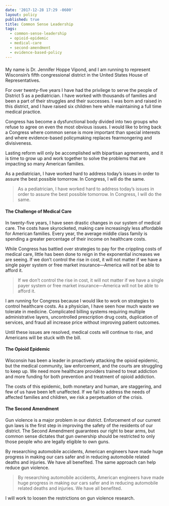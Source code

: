 ```yaml
---
date: '2017-12-28 17:29 -0600'
layout: policy
published: true
title: Common Sense Leadership
tags:
  - common-sense-leadership
  - opioid-epidemic
  - medical-care
  - second-amendment
  - evidence-based-policy
---
```

### 

My name is Dr. Jennifer Hoppe Vipond, and I am running to represent Wisconsin’s fifth congressional district in the United States House of Representatives.

For over twenty-five years I have had the privilege to serve the people of District 5 as a pediatrician. I have worked with thousands of families and been a part of their struggles and their successes. I was born and raised in this district, and I have raised six children here while maintaining a full time medical practice.

Congress has become a dysfunctional body divided into two groups who refuse to agree on even the most obvious issues. I would like to bring back a Congress where common sense is more important than special interests and where evidence-based policymaking replaces fearmongering and divisiveness.

Lasting reform will only be accomplished with bipartisan agreements, and it is time to grow up and work together to solve the problems that are impacting so many American families.

As a pediatrician, I have worked hard to address today’s issues in order to assure the best possible tomorrow. In Congress, I will do the same.

> As a pediatrician, I have worked hard to address today’s issues in order to assure the best possible tomorrow. In Congress, I will do the same.


#### The Challenge of Medical Care

In twenty-five years, I have seen drastic changes in our system of medical care. The costs have skyrocketed, making care increasingly less affordable for American families. Every year, the average middle class family is spending a greater percentage of their income on healthcare costs.

While Congress has battled over strategies to pay for the crippling costs of medical care, little has been done to reign in the exponential increases we are seeing. If we don’t control the rise in cost, it will not matter if we have a single payer system or free market insurance—America will not be able to afford it.

> If we don’t control the rise in cost, it will not matter if we have a single payer system or free market insurance—America will not be able to afford it.

I am running for Congress because I would like to work on strategies to control healthcare costs. As a physician, I have seen how much waste we tolerate in medicine. Complicated billing systems requiring multiple administrative layers, uncontrolled prescription drug costs, duplication of services, and fraud all increase price without improving patient outcomes.

Until these issues are resolved, medical costs will continue to rise, and Americans will be stuck with the bill.


#### The Opioid Epidemic

Wisconsin has been a leader in proactively attacking the opioid epidemic, but the medical community, law enforcement, and the courts are struggling to keep up. We need more healthcare providers trained to treat addiction and more funding for both prevention and treatment of opioid addiction.

The costs of this epidemic, both monetary and human, are staggering, and few of us have been left unaffected. If we fail to address the needs of affected families and children, we risk a perpetuation of the crisis.


#### The Second Amendment

Gun violence is a major problem in our district. Enforcement of our current gun laws is the first step in improving the safety of the residents of our district. The Second Amendment guarantees our right to bear arms, but common sense dictates that gun ownership should be restricted to only those people who are legally eligible to own guns.

By researching automobile accidents, American engineers have made huge progress in making our cars safer and in reducing automobile related deaths and injuries. We have all benefited. The same approach can help reduce gun violence.

> By researching automobile accidents, American engineers have made huge progress in making our cars safer and in reducing automobile related deaths and injuries. We have all benefited.

I will work to loosen the restrictions on gun violence research.
